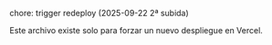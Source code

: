 chore: trigger redeploy (2025-09-22 2ª subida)

Este archivo existe solo para forzar un nuevo despliegue en Vercel.

